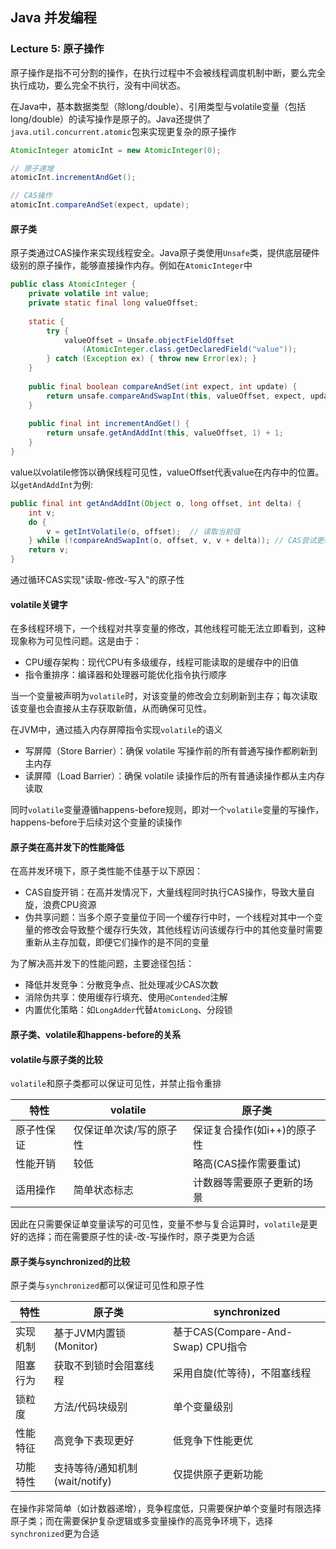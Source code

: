 ## Java 并发编程

### Lecture 5: 原子操作

原子操作是指不可分割的操作，在执行过程中不会被线程调度机制中断，要么完全执行成功，要么完全不执行，没有中间状态。

在Java中，基本数据类型（除long/double）、引用类型与volatile变量（包括long/double）的读写操作是原子的。Java还提供了`java.util.concurrent.atomic`包来实现更复杂的原子操作
```java
AtomicInteger atomicInt = new AtomicInteger(0);

// 原子递增
atomicInt.incrementAndGet(); 

// CAS操作
atomicInt.compareAndSet(expect, update);
```

#### 原子类

原子类通过CAS操作来实现线程安全。Java原子类使用`Unsafe`类，提供底层硬件级别的原子操作，能够直接操作内存。例如在`AtomicInteger`中
```java
public class AtomicInteger {
    private volatile int value;
    private static final long valueOffset;
    
    static {
        try {
            valueOffset = Unsafe.objectFieldOffset
                (AtomicInteger.class.getDeclaredField("value"));
        } catch (Exception ex) { throw new Error(ex); }
    }
    
    public final boolean compareAndSet(int expect, int update) {
        return unsafe.compareAndSwapInt(this, valueOffset, expect, update);
    }
    
    public final int incrementAndGet() {
        return unsafe.getAndAddInt(this, valueOffset, 1) + 1;
    }
}
```
value以volatile修饰以确保线程可见性，valueOffset代表value在内存中的位置。以`getAndAddInt`为例:
```java
public final int getAndAddInt(Object o, long offset, int delta) {
    int v;
    do {
        v = getIntVolatile(o, offset);  // 读取当前值
    } while (!compareAndSwapInt(o, offset, v, v + delta)); // CAS尝试更新
    return v;
}
```
通过循环CAS实现"读取-修改-写入"的原子性

#### volatile关键字

在多线程环境下，一个线程对共享变量的修改，其他线程可能无法立即看到，这种现象称为可见性问题。这是由于：
- CPU缓存架构：现代CPU有多级缓存，线程可能读取的是缓存中的旧值
- 指令重排序：编译器和处理器可能优化指令执行顺序

当一个变量被声明为`volatile`时，对该变量的修改会立刻刷新到主存；每次读取该变量也会直接从主存获取新值，从而确保可见性。

在JVM中，通过插入内存屏障指令实现`volatile`的语义
- 写屏障（Store Barrier）：确保 volatile 写操作前的所有普通写操作都刷新到主内存
- 读屏障（Load Barrier）：确保 volatile 读操作后的所有普通读操作都从主内存读取

同时`volatile`变量遵循happens-before规则，即对一个`volatile`变量的写操作，happens-before于后续对这个变量的读操作

#### 原子类在高并发下的性能降低

在高并发环境下，原子类性能不佳基于以下原因：
- CAS自旋开销：在高并发情况下，大量线程同时执行CAS操作，导致大量自旋，浪费CPU资源
- 伪共享问题：当多个原子变量位于同一个缓存行中时，一个线程对其中一个变量的修改会导致整个缓存行失效，其他线程访问该缓存行中的其他变量时需要重新从主存加载，即便它们操作的是不同的变量

为了解决高并发下的性能问题，主要途径包括：
- 降低并发竞争：分散竞争点、批处理减少CAS次数
- 消除伪共享：使用缓存行填充、使用`@Contended`注解
- 内置优化策略：如`LongAdder`代替`AtomicLong`、分段锁

#### 原子类、volatile和happens-before的关系

#### volatile与原子类的比较

`volatile`和原子类都可以保证可见性，并禁止指令重排

|特性|volatile|原子类|
|---|---|---|
|原子性保证|仅保证单次读/写的原子性|保证复合操作(如i++)的原子性|
|性能开销|较低|略高(CAS操作需要重试)|
|适用操作|简单状态标志|计数器等需要原子更新的场景|

因此在只需要保证单变量读写的可见性，变量不参与复合运算时，`volatile`是更好的选择；而在需要原子性的读-改-写操作时，原子类更为合适

#### 原子类与synchronized的比较

原子类与`synchronized`都可以保证可见性和原子性

|特性|原子类|synchronized|
|---|---|---|
|实现机制|基于JVM内置锁(Monitor)|基于CAS(Compare-And-Swap) CPU指令|
|阻塞行为|获取不到锁时会阻塞线程|采用自旋(忙等待)，不阻塞线程|
|锁粒度|方法/代码块级别|单个变量级别|
|性能特征|高竞争下表现更好|低竞争下性能更优|
|功能特性|支持等待/通知机制(wait/notify)|仅提供原子更新功能|

在操作非常简单（如计数器递增），竞争程度低，只需要保护单个变量时有限选择原子类；而在需要保护复杂逻辑或多变量操作的高竞争环境下，选择`synchronized`更为合适